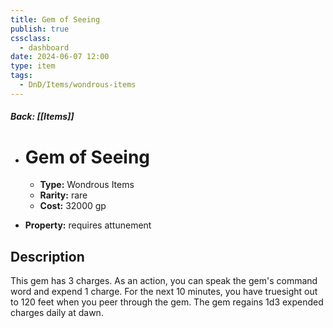 ```yaml
---
title: Gem of Seeing
publish: true
cssclass:
  - dashboard
date: 2024-06-07 12:00
type: item
tags:
  - DnD/Items/wondrous-items
---
```


##### Back: [[Items]]

- # Gem of Seeing

    - **Type:** Wondrous Items
    - **Rarity:** rare
    - **Cost:** 32000 gp
- **Property:** requires attunement



## Description 

This gem has 3 charges. As an action, you can speak the gem's command word and expend 1 charge. For the next 10 minutes, you have truesight out to 120 feet when you peer through the gem. The gem regains 1d3 expended charges daily at dawn.
